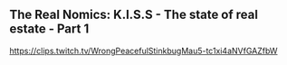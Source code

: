 ## The Real Nomics: K.I.S.S - The state of real estate - Part 1
https://clips.twitch.tv/WrongPeacefulStinkbugMau5-tc1xi4aNVfGAZfbW
